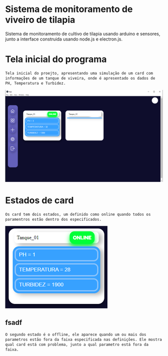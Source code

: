 # Sistema de monitoramento de viveiro de tilapia
 Sistema de monitoramento de cultivo de tilapia usando arduino e sensores, junto a interface construida usando node.js e electron.js. 

# Tela inicial do programa
    Tela inicial do proejto, apresentando uma simulação de um card com informações de um tanque de viveira, onde é apresentado os dados de PH, Temperatura e Turbidez.
<img src="/imagens_projeto/tela_inicial.png">

# Estados de card
    Os card tem dois estados, um definido como online quando todos os paramentros estão dentro dos especificados.

<img src="/imagens_projeto/estado_online.png">

## fsadf
    O segundo estado é o offline, ele aparece quando um ou mais dos parametros estão fora da faixa especificada nas definições. Ele mostra qual card está com problema, junto a qual parametro está fora da faixa.

